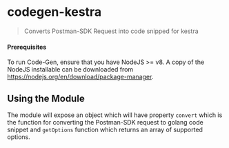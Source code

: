 # codegen-kestra

> Converts Postman-SDK Request into code snipped for kestra

#### Prerequisites
To run Code-Gen, ensure that you have NodeJS >= v8. A copy of the NodeJS installable can be downloaded from https://nodejs.org/en/download/package-manager.

## Using the Module
The module will expose an object which will have property `convert` which is the function for converting the Postman-SDK request to golang code snippet and  `getOptions` function which returns an array of supported options.

